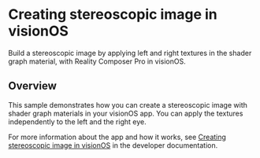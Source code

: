 #  Creating stereoscopic image in visionOS

Build a stereoscopic image by applying left and right textures in the shader graph material, with Reality Composer Pro in visionOS.

## Overview

This sample demonstrates how you can create a stereoscopic image with shader graph materials in your visionOS app. You can apply the textures independently to the left and the right eye.

For more information about the app and how it works, see [Creating stereoscopic image in visionOS][link-to-sample] in the developer documentation.

[link-to-sample]: https://developer.apple.com/documentation/realitykit/creating-stereoscopic-image-in-visionos
